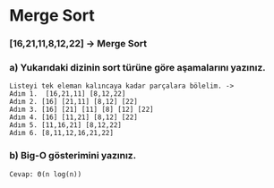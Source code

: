 # Merge Sort

### [16,21,11,8,12,22] -> Merge Sort

### a) Yukarıdaki dizinin sort türüne göre aşamalarını yazınız.

````
Listeyi tek eleman kalıncaya kadar parçalara bölelim. ->
Adım 1.  [16,21,11] [8,12,22]
Adım 2. [16] [21,11] [8,12] [22]
Adım 3. [16] [21] [11] [8] [12] [22]
Adım 4. [16] [11,21] [8,12] [22]
Adım 5. [11,16,21] [8,12,22]
Adım 6. [8,11,12,16,21,22]
````
 
### b) Big-O gösterimini yazınız.

````
Cevap: Θ(n log(n))
````
